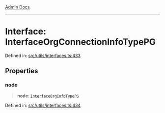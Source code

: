 [Admin Docs](/)

***

# Interface: InterfaceOrgConnectionInfoTypePG

Defined in: [src/utils/interfaces.ts:433](https://github.com/PalisadoesFoundation/talawa-admin/blob/main/src/utils/interfaces.ts#L433)

## Properties

### node

> **node**: [`InterfaceOrgInfoTypePG`](InterfaceOrgInfoTypePG.md)

Defined in: [src/utils/interfaces.ts:434](https://github.com/PalisadoesFoundation/talawa-admin/blob/main/src/utils/interfaces.ts#L434)
